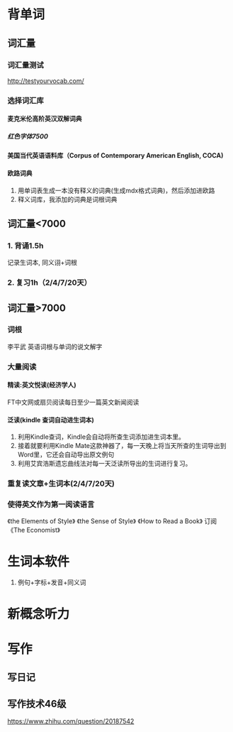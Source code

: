 # 背单词

## 词汇量
### 词汇量测试 
http://testyourvocab.com/

### 选择词汇库
#### 麦克米伦高阶英汉双解词典 
##### 红色字体7500
#### 美国当代英语语料库（Corpus of Contemporary American English, COCA)
#### 欧路词典
1. 用单词表生成一本没有释义的词典(生成mdx格式词典)，然后添加进欧路
2. 释义词库，我添加的词典是词根词典

## 词汇量<7000
### 1. 背诵1.5h
记录生词本, 同义诩+词根
### 2. 复习1h（2/4/7/20天）

## 词汇量>7000
### 词根
李平武 英语词根与单词的说文解字

### 大量阅读
#### 精读:英文悦读(经济学人)
FT中文网或扇贝阅读每日至少一篇英文新闻阅读

#### 泛读(kindle 查词自动进生词本)
1. 利用Kindle查词，Kindle会自动将所查生词添加进生词本里。
2. 接着就要利用Kindle Mate这款神器了，每一天晚上将当天所查的生词导出到Word里，它还会自动导出原文例句
3. 利用艾宾浩斯遗忘曲线法对每一天泛读所导出的生词进行复习。

### 重复读文章+生词本(2/4/7/20天)

### 使得英文作为第一阅读语言
《the Elements of Style》
《the Sense of Style》
《How to Read a Book》
订阅《The Economist》

# 生词本软件
1. 例句+字标+发音+同义词

# 新概念听力

# 写作
## 写日记
## 写作技术46级
https://www.zhihu.com/question/20187542

